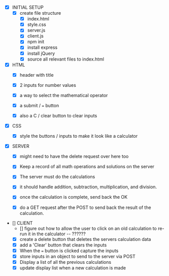 - [x] INITIAL SETUP
    - [x] create file structure
        - [x] index.html
        - [x] style.css
        - [x] server.js
        - [x] client.js
        - [x] npm init
        - [x] install express
        - [x] install jQuery
        - [x] source all relevant files to index.html

- [x] HTML
    - [x] header with title
    - [x] 2 inputs for number values
    - [x] a way to select the mathematical operator
    - [x] a submit / `=` button
    - [x] also a C / clear button to clear inputs


- [x] CSS
    - [x] style the buttons / inputs to make it look like a calculator


- [x] SERVER
    - [x] might need to have the delete request over here too
    - [x] Keep a record of all math operations and solutions on the server
    - [x] The server must do the calculations
    - [x] it should handle addition, subtraction, multiplication, and division.
    - [x] once the calculation is complete, send back the OK
    - [x] do a GET request after the POST to send back the result of the calculation.


- [] CLIENT
    - [] figure out how to allow the user to click on an old calculation to re-run it in the calculator -- ??????
    - [x] create a delete button that deletes the servers calculation data
    - [x] add a 'Clear' button that clears the inputs
    - [x] When the `=` button is clicked capture the inputs
    - [x] store inputs in an object to send to the server via POST
    - [x] Display a list of all the previous calculations
    - [x] update display list when a new calculation is made